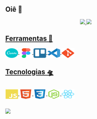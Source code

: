 ## Oiê 💜


<div align="center">
  <a href="https://github.com/IsaSoaresFr">
  <img height="160em" src="https://github-readme-stats.vercel.app/api?username=IsaSoaresFr&show_icons=true&theme=tokyonight&include_all_commits=true&count_private=true"/>
<img height="160em" src="https://github-readme-stats.vercel.app/api/top-langs/?username=IsaSoaresFr&layout=compact&langs_count=7&theme=tokyonight"/>
</div>


## Ferramentas 🧰

<img align="center"  alt="Canva" height="30" width="40" src="https://raw.githubusercontent.com/devicons/devicon/master/icons/canva/canva-original.svg">
<img align="center"  alt="Figma" height="30" width="40" src="https://raw.githubusercontent.com/devicons/devicon/master/icons/figma/figma-original.svg"> 
 <img align="center"  alt="trello" height="30" width="40" src="https://raw.githubusercontent.com/devicons/devicon/master/icons/trello/trello-plain.svg">	
<img align="center"  alt="VScode" height="30" width="40" src="https://raw.githubusercontent.com/devicons/devicon/master/icons/vscode/vscode-original.svg">
<img align="center"  alt="Git" height="30" width="40" src="https://raw.githubusercontent.com/devicons/devicon/master/icons/git/git-original.svg">


## Tecnologias 🛸
<div style="display: inline_block"><br>
  <img align="center" alt="Rafa-Js" height="30" width="40" src="https://raw.githubusercontent.com/devicons/devicon/master/icons/javascript/javascript-plain.svg">
 <img align="center" alt="Rafa-HTML" height="30" width="40" src="https://raw.githubusercontent.com/devicons/devicon/master/icons/html5/html5-original.svg">
 <img align="center" alt="Rafa-CSS" height="30" width="40" src="https://raw.githubusercontent.com/devicons/devicon/master/icons/css3/css3-original.svg">
<img align="center"  alt="nodejs" height="30" width="40" src="https://raw.githubusercontent.com/devicons/devicon/master/icons/nodejs/nodejs-original.svg">
<img align="center"  alt="React" height="30" width="40" src= https://github.com/devicons/devicon/blob/master/icons/react/react-original.svg>
</div>



##

<div>
  <a href="https://www.linkedin.com/in/isasoaresfr" target="_blank"><img src="https://img.shields.io/badge/-LinkedIn-%230077B5?style=for-the-badge&logo=linkedin&logoColor=white" target="_blank"></a> 
</div>
